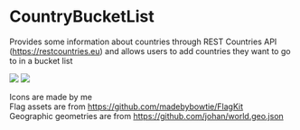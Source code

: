 # CountryBucketList
Provides some information about countries through REST Countries API (https://restcountries.eu) and allows users to add countries they want to go to in a bucket list

<img src="https://img.shields.io/badge/ios-10-8800A7.svg"> <img src="https://img.shields.io/badge/language-objective--c-8800A7.svg">

Icons are made by me  
Flag assets are from https://github.com/madebybowtie/FlagKit  
Geographic geometries are from https://github.com/johan/world.geo.json
